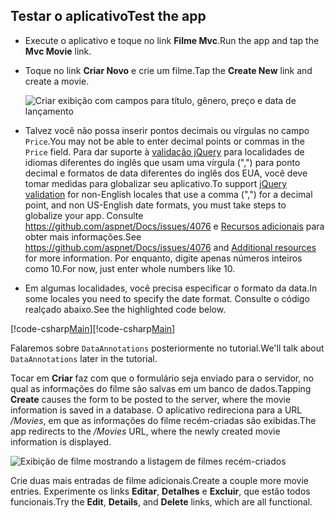 
## <a name="test-the-app"></a><span data-ttu-id="f9482-101">Testar o aplicativo</span><span class="sxs-lookup"><span data-stu-id="f9482-101">Test the app</span></span>

* <span data-ttu-id="f9482-102">Execute o aplicativo e toque no link **Filme Mvc**.</span><span class="sxs-lookup"><span data-stu-id="f9482-102">Run the app and tap the **Mvc Movie** link.</span></span>
* <span data-ttu-id="f9482-103">Toque no link **Criar Novo** e crie um filme.</span><span class="sxs-lookup"><span data-stu-id="f9482-103">Tap the **Create New** link and create a movie.</span></span>

  ![Criar exibição com campos para título, gênero, preço e data de lançamento](../../tutorials/first-mvc-app/adding-model/_static/movies.png)

* <span data-ttu-id="f9482-105">Talvez você não possa inserir pontos decimais ou vírgulas no campo `Price`.</span><span class="sxs-lookup"><span data-stu-id="f9482-105">You may not be able to enter decimal points or commas in the `Price` field.</span></span> <span data-ttu-id="f9482-106">Para dar suporte à [validação jQuery](https://jqueryvalidation.org/) para localidades de idiomas diferentes do inglês que usam uma vírgula (",") para ponto decimal e formatos de data diferentes do inglês dos EUA, você deve tomar medidas para globalizar seu aplicativo.</span><span class="sxs-lookup"><span data-stu-id="f9482-106">To support [jQuery validation](https://jqueryvalidation.org/) for non-English locales that use a comma (",") for a decimal point, and non US-English date formats, you must take steps to globalize your app.</span></span> <span data-ttu-id="f9482-107">Consulte https://github.com/aspnet/Docs/issues/4076 e [Recursos adicionais](#additional-resources) para obter mais informações.</span><span class="sxs-lookup"><span data-stu-id="f9482-107">See https://github.com/aspnet/Docs/issues/4076 and [Additional resources](#additional-resources) for more information.</span></span> <span data-ttu-id="f9482-108">Por enquanto, digite apenas números inteiros como 10.</span><span class="sxs-lookup"><span data-stu-id="f9482-108">For now, just enter whole numbers like 10.</span></span>

<a name="displayformatdatelocal"></a>

* <span data-ttu-id="f9482-109">Em algumas localidades, você precisa especificar o formato da data.</span><span class="sxs-lookup"><span data-stu-id="f9482-109">In some locales you need to specify the date format.</span></span> <span data-ttu-id="f9482-110">Consulte o código realçado abaixo.</span><span class="sxs-lookup"><span data-stu-id="f9482-110">See the highlighted code below.</span></span>

<span data-ttu-id="f9482-111">[!code-csharp[Main](../../tutorials/first-mvc-app/start-mvc/sample/MvcMovie/Models/MovieDateFormat.cs?name=snippet_1&highlight=2,10)]</span><span class="sxs-lookup"><span data-stu-id="f9482-111">[!code-csharp[Main](../../tutorials/first-mvc-app/start-mvc/sample/MvcMovie/Models/MovieDateFormat.cs?name=snippet_1&highlight=2,10)]</span></span>

<span data-ttu-id="f9482-112">Falaremos sobre `DataAnnotations` posteriormente no tutorial.</span><span class="sxs-lookup"><span data-stu-id="f9482-112">We'll talk about `DataAnnotations` later in the tutorial.</span></span>

<span data-ttu-id="f9482-113">Tocar em **Criar** faz com que o formulário seja enviado para o servidor, no qual as informações do filme são salvas em um banco de dados.</span><span class="sxs-lookup"><span data-stu-id="f9482-113">Tapping **Create** causes the form to be posted to the server, where the movie information is saved in a database.</span></span> <span data-ttu-id="f9482-114">O aplicativo redireciona para a URL */Movies*, em que as informações do filme recém-criadas são exibidas.</span><span class="sxs-lookup"><span data-stu-id="f9482-114">The app redirects to the */Movies* URL, where the newly created movie information is displayed.</span></span>

![Exibição de filme mostrando a listagem de filmes recém-criados](../../tutorials/first-mvc-app/adding-model/_static/h.png)

<span data-ttu-id="f9482-116">Crie duas mais entradas de filme adicionais.</span><span class="sxs-lookup"><span data-stu-id="f9482-116">Create a couple more movie entries.</span></span> <span data-ttu-id="f9482-117">Experimente os links **Editar**, **Detalhes** e **Excluir**, que estão todos funcionais.</span><span class="sxs-lookup"><span data-stu-id="f9482-117">Try the **Edit**, **Details**, and **Delete** links, which are all functional.</span></span>
